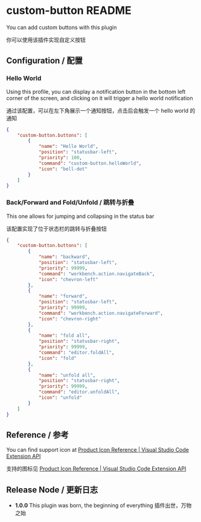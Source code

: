 # custom-button README

You can add custom buttons with this plugin

你可以使用该插件实现自定义按钮

## Configuration / 配置

### Hello World

Using this profile, you can display a notification button in the bottom left corner of the screen, and clicking on it will trigger a hello world notification

通过该配置，可以在左下角展示一个通知按钮，点击后会触发一个 hello world 的通知

```json
{
    "custom-button.buttons": [
        {
            "name": "Hello World",
            "position": "statusbar-left",
            "priority": 100,
            "command": "custom-button.helloWorld",
            "icon": "bell-dot"
        }
    ]
}
```

### Back/Forward and Fold/Unfold / 跳转与折叠

This one allows for jumping and collapsing in the status bar

该配置实现了位于状态栏的跳转与折叠按钮

```json
{
    "custom-button.buttons": [
        {
            "name": "backward",
            "position": "statusbar-left",
            "priority": 99999,
            "command": "workbench.action.navigateBack",
            "icon": "chevron-left"
        },
        {
            "name": "forward",
            "position": "statusbar-left",
            "priority": 99999,
            "command": "workbench.action.navigateForward",
            "icon": "chevron-right"
        },
        {
            "name": "fold all",
            "position": "statusbar-right",
            "priority": 99999,
            "command": "editor.foldAll",
            "icon": "fold"
        },
        {
            "name": "unfold all",
            "position": "statusbar-right",
            "priority": 99999,
            "command": "editor.unfoldAll",
            "icon": "unfold"
        }
    ]
}
```

## Reference / 参考

You can find support icon at [Product Icon Reference | Visual Studio Code Extension API](https://code.visualstudio.com/api/references/icons-in-labels#icon-listing)

支持的图标见 [Product Icon Reference | Visual Studio Code Extension API](https://code.visualstudio.com/api/references/icons-in-labels#icon-listing)


## Release Node / 更新日志

- **1.0.0**
  This plugin was born, the beginning of everything 
  插件出世，万物之始